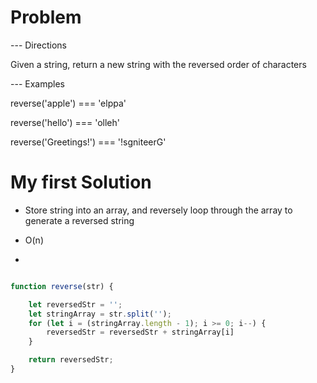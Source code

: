 # Problem

 --- Directions

 Given a string, return a new string with the reversed order of characters

 --- Examples

   reverse('apple') === 'elppa'

   reverse('hello') === 'olleh'

   reverse('Greetings!') === '!sgniteerG'

# My first Solution

- Store string into an array, and reversely loop through the array to generate a reversed string
- O(n)

-
```javascript

function reverse(str) {

    let reversedStr = '';
    let stringArray = str.split('');
    for (let i = (stringArray.length - 1); i >= 0; i--) {
        reversedStr = reversedStr + stringArray[i]
    }

    return reversedStr;
}

```


